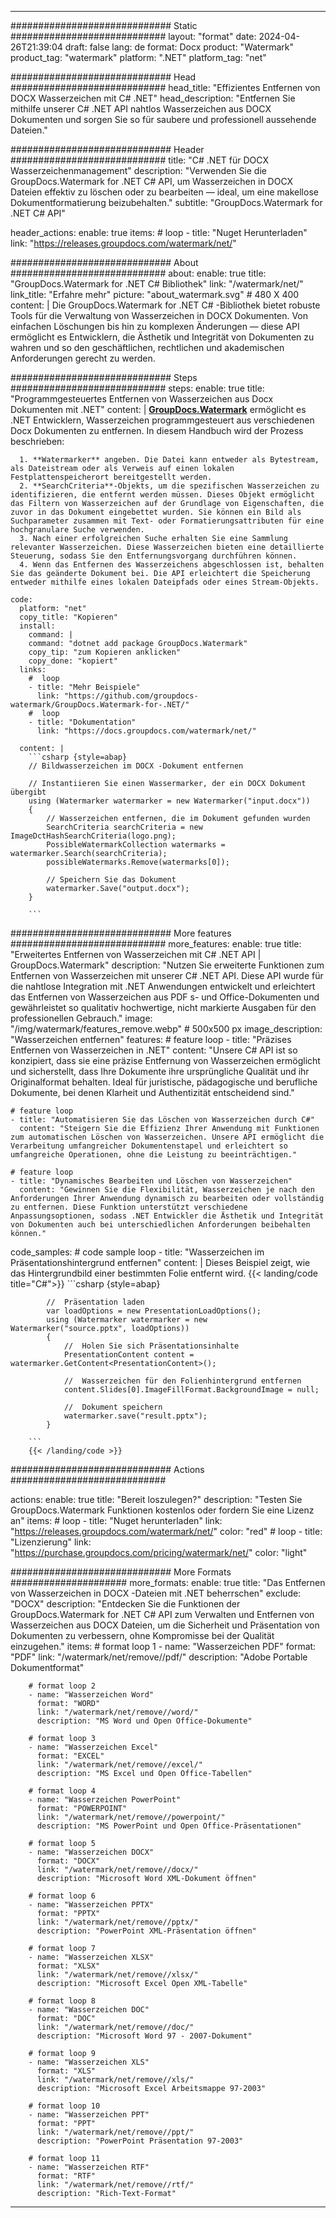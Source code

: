 
---
############################# Static ############################
layout: "format"
date:  2024-04-26T21:39:04
draft: false
lang: de
format: Docx
product: "Watermark"
product_tag: "watermark"
platform: ".NET"
platform_tag: "net"

############################# Head ############################
head_title: "Effizientes Entfernen von DOCX Wasserzeichen mit C# .NET"
head_description: "Entfernen Sie mithilfe unserer C# .NET API nahtlos Wasserzeichen aus DOCX Dokumenten und sorgen Sie so für saubere und professionell aussehende Dateien."

############################# Header ############################
title: "C# .NET für DOCX Wasserzeichenmanagement" 
description: "Verwenden Sie die GroupDocs.Watermark for .NET C# API, um Wasserzeichen in DOCX Dateien effektiv zu löschen oder zu bearbeiten — ideal, um eine makellose Dokumentformatierung beizubehalten."
subtitle: "GroupDocs.Watermark for .NET C# API" 

header_actions:
  enable: true
  items:
    #  loop
    - title: "Nuget Herunterladen"
      link: "https://releases.groupdocs.com/watermark/net/"
      
############################# About ############################
about:
    enable: true
    title: "GroupDocs.Watermark for .NET C# Bibliothek"
    link: "/watermark/net/"
    link_title: "Erfahre mehr"
    picture: "about_watermark.svg" # 480 X 400
    content: |
       Die GroupDocs.Watermark for .NET C# -Bibliothek bietet robuste Tools für die Verwaltung von Wasserzeichen in DOCX Dokumenten. Von einfachen Löschungen bis hin zu komplexen Änderungen — diese API ermöglicht es Entwicklern, die Ästhetik und Integrität von Dokumenten zu wahren und so den geschäftlichen, rechtlichen und akademischen Anforderungen gerecht zu werden.

############################# Steps ############################
steps:
    enable: true
    title: "Programmgesteuertes Entfernen von Wasserzeichen aus Docx Dokumenten mit .NET"
    content: |
      **[GroupDocs.Watermark](https://products.groupdocs.com/watermark/net/)** ermöglicht es .NET Entwicklern, Wasserzeichen programmgesteuert aus verschiedenen Docx Dokumenten zu entfernen. In diesem Handbuch wird der Prozess beschrieben:
      
      1. **Watermarker** angeben. Die Datei kann entweder als Bytestream, als Dateistream oder als Verweis auf einen lokalen Festplattenspeicherort bereitgestellt werden.
      2. **SearchCriteria**-Objekts, um die spezifischen Wasserzeichen zu identifizieren, die entfernt werden müssen. Dieses Objekt ermöglicht das Filtern von Wasserzeichen auf der Grundlage von Eigenschaften, die zuvor in das Dokument eingebettet wurden. Sie können ein Bild als Suchparameter zusammen mit Text- oder Formatierungsattributen für eine hochgranulare Suche verwenden.
      3. Nach einer erfolgreichen Suche erhalten Sie eine Sammlung relevanter Wasserzeichen. Diese Wasserzeichen bieten eine detaillierte Steuerung, sodass Sie den Entfernungsvorgang durchführen können.
      4. Wenn das Entfernen des Wasserzeichens abgeschlossen ist, behalten Sie das geänderte Dokument bei. Die API erleichtert die Speicherung entweder mithilfe eines lokalen Dateipfads oder eines Stream-Objekts.
   
    code:
      platform: "net"
      copy_title: "Kopieren"
      install:
        command: |
        command: "dotnet add package GroupDocs.Watermark"
        copy_tip: "zum Kopieren anklicken"
        copy_done: "kopiert"
      links:
        #  loop
        - title: "Mehr Beispiele"
          link: "https://github.com/groupdocs-watermark/GroupDocs.Watermark-for-.NET/"
        #  loop
        - title: "Dokumentation"
          link: "https://docs.groupdocs.com/watermark/net/"
          
      content: |
        ```csharp {style=abap}
        // Bildwasserzeichen im DOCX -Dokument entfernen

        // Instantiieren Sie einen Wassermarker, der ein DOCX Dokument übergibt
        using (Watermarker watermarker = new Watermarker("input.docx"))
        {
            // Wasserzeichen entfernen, die im Dokument gefunden wurden
            SearchCriteria searchCriteria = new ImageDctHashSearchCriteria(logo.png);
            PossibleWatermarkCollection watermarks = watermarker.Search(searchCriteria);
            possibleWatermarks.Remove(watermarks[0]);

            // Speichern Sie das Dokument
            watermarker.Save("output.docx");
        }
        
        ```  

############################# More features ############################
more_features:
  enable: true
  title: "Erweitertes Entfernen von Wasserzeichen mit C# .NET API | GroupDocs.Watermark"
  description: "Nutzen Sie erweiterte Funktionen zum Entfernen von Wasserzeichen mit unserer C# .NET API. Diese API wurde für die nahtlose Integration mit .NET Anwendungen entwickelt und erleichtert das Entfernen von Wasserzeichen aus PDF s- und Office-Dokumenten und gewährleistet so qualitativ hochwertige, nicht markierte Ausgaben für den professionellen Gebrauch."
  image: "/img/watermark/features_remove.webp" # 500x500 px
  image_description: "Wasserzeichen entfernen"
  features:
    # feature loop
    - title: "Präzises Entfernen von Wasserzeichen in .NET"
      content: "Unsere C# API ist so konzipiert, dass sie eine präzise Entfernung von Wasserzeichen ermöglicht und sicherstellt, dass Ihre Dokumente ihre ursprüngliche Qualität und ihr Originalformat behalten. Ideal für juristische, pädagogische und berufliche Dokumente, bei denen Klarheit und Authentizität entscheidend sind."

    # feature loop
    - title: "Automatisieren Sie das Löschen von Wasserzeichen durch C#"
      content: "Steigern Sie die Effizienz Ihrer Anwendung mit Funktionen zum automatischen Löschen von Wasserzeichen. Unsere API ermöglicht die Verarbeitung umfangreicher Dokumentenstapel und erleichtert so umfangreiche Operationen, ohne die Leistung zu beeinträchtigen."

    # feature loop
    - title: "Dynamisches Bearbeiten und Löschen von Wasserzeichen"
      content: "Gewinnen Sie die Flexibilität, Wasserzeichen je nach den Anforderungen Ihrer Anwendung dynamisch zu bearbeiten oder vollständig zu entfernen. Diese Funktion unterstützt verschiedene Anpassungsoptionen, sodass .NET Entwickler die Ästhetik und Integrität von Dokumenten auch bei unterschiedlichen Anforderungen beibehalten können."
      
  code_samples:
    # code sample loop
    - title: "Wasserzeichen im Präsentationshintergrund entfernen"
      content: |
        Dieses Beispiel zeigt, wie das Hintergrundbild einer bestimmten Folie entfernt wird.
        {{< landing/code title="C#">}}
        ```csharp {style=abap}
        
            //  Präsentation laden
            var loadOptions = new PresentationLoadOptions();
            using (Watermarker watermarker = new Watermarker("source.pptx", loadOptions))
            {
                //  Holen Sie sich Präsentationsinhalte
                PresentationContent content = watermarker.GetContent<PresentationContent>();

                //  Wasserzeichen für den Folienhintergrund entfernen
                content.Slides[0].ImageFillFormat.BackgroundImage = null;

                //  Dokument speichern
                watermarker.save("result.pptx");
            }

        ```
        {{< /landing/code >}}


############################# Actions ############################

actions:
  enable: true
  title: "Bereit loszulegen?"
  description: "Testen Sie GroupDocs.Watermark Funktionen kostenlos oder fordern Sie eine Lizenz an"
  items:
    #  loop
    - title: "Nuget herunterladen"
      link: "https://releases.groupdocs.com/watermark/net/"
      color: "red"
        #  loop
    - title: "Lizenzierung"
      link: "https://purchase.groupdocs.com/pricing/watermark/net/"
      color: "light"


############################# More Formats #####################
more_formats:
    enable: true
    title: "Das Entfernen von Wasserzeichen in DOCX -Dateien mit .NET beherrschen"
    exclude: "DOCX"
    description: "Entdecken Sie die Funktionen der GroupDocs.Watermark for .NET C# API zum Verwalten und Entfernen von Wasserzeichen aus DOCX Dateien, um die Sicherheit und Präsentation von Dokumenten zu verbessern, ohne Kompromisse bei der Qualität einzugehen."
    items: 
        # format loop 1
        - name: "Wasserzeichen PDF"
          format: "PDF"
          link: "/watermark/net/remove//pdf/"
          description: "Adobe Portable Dokumentformat"

        # format loop 2
        - name: "Wasserzeichen Word"
          format: "WORD"
          link: "/watermark/net/remove//word/"
          description: "MS Word und Open Office-Dokumente"
          
        # format loop 3
        - name: "Wasserzeichen Excel"
          format: "EXCEL"
          link: "/watermark/net/remove//excel/"
          description: "MS Excel und Open Office-Tabellen"

        # format loop 4
        - name: "Wasserzeichen PowerPoint"
          format: "POWERPOINT"
          link: "/watermark/net/remove//powerpoint/"
          description: "MS PowerPoint und Open Office-Präsentationen"

        # format loop 5
        - name: "Wasserzeichen DOCX"
          format: "DOCX"
          link: "/watermark/net/remove//docx/"
          description: "Microsoft Word XML-Dokument öffnen"
          
        # format loop 6
        - name: "Wasserzeichen PPTX"
          format: "PPTX"
          link: "/watermark/net/remove//pptx/"
          description: "PowerPoint XML-Präsentation öffnen"
          
        # format loop 7
        - name: "Wasserzeichen XLSX"
          format: "XLSX"
          link: "/watermark/net/remove//xlsx/"
          description: "Microsoft Excel Open XML-Tabelle"

        # format loop 8
        - name: "Wasserzeichen DOC"
          format: "DOC"
          link: "/watermark/net/remove//doc/"
          description: "Microsoft Word 97 - 2007-Dokument"

        # format loop 9
        - name: "Wasserzeichen XLS"
          format: "XLS"
          link: "/watermark/net/remove//xls/"
          description: "Microsoft Excel Arbeitsmappe 97-2003"

        # format loop 10
        - name: "Wasserzeichen PPT"
          format: "PPT"
          link: "/watermark/net/remove//ppt/"
          description: "PowerPoint Präsentation 97-2003"

        # format loop 11
        - name: "Wasserzeichen RTF"
          format: "RTF"
          link: "/watermark/net/remove//rtf/"
          description: "Rich-Text-Format"

---